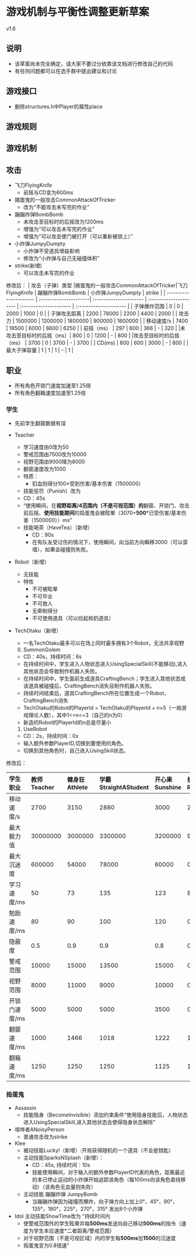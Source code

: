 # 游戏机制与平衡性调整更新草案
v1.6

## 说明
- 该草案尚未完全确定，请大家不要过分依靠该文档进行修改自己的代码
- 有任何问题都可以在选手群中提出建议和讨论

## 游戏接口
  - 删除structures.h中Player的属性place

## 游戏规则

## 游戏机制

## 攻击
- 飞刀FlyingKnife
  - 前摇与CD变为600ms
- 搞蛋鬼的一般攻击CommonAttackOfTricker
  - 改为“不能攻击未写完的作业”
- 蹦蹦炸弹BombBomb
  - 未攻击至目标时的后摇改为1200ms
  - 增强为“可以攻击未写完的作业”
  - 增强为“可以攻击使门被打开（可以重新被锁上）”
- 小炸弹JumpyDumpty
  - 小炸弹不受道具增益影响
  - 修改为“小炸弹与自己无碰撞体积”
- strike(新增)
  - 可以攻击未写完的作业

修改后：
|   攻击（子弹）类型 |搞蛋鬼的一般攻击CommonAttackOfTricker|飞刀FlyingKnife    |      蹦蹦炸弹BombBomb   | 小炸弹JumpyDumpty       |        strike          |
| :--------------------- |  :---------------------|  :--------------------- | :--------------------- | :--------------------- | :--------------------- |
|   子弹爆炸范围          |     0                  |        0                |   2000                 |    1000                |         0              |
|   子弹攻击距离          |     2200               |       78000             |   2200                 |    4400                |        2000            |
|   攻击力                |     1500000            |        1200000         |   1800000               |    900000             |        1600000         |
|   移动速度/s            |     7400               |              18500     |   6000                  |   8600                 |        6250            |
|   前摇（ms）            |     297                |      600               |   366                   |      -                 |        320             |
|未攻击至目标时的后摇（ms）|     800                |      0                  |     1200               |    -                    |        800             |
|攻击至目标时的后摇（ms）  |    3700                |     0                   |         3700           |      -                  |        3700            |
|   CD(ms)               |      800               |      600               |    3000                 |    -                    |        800             |
|   最大子弹容量          |      1                 |     1                  |    1                    |   -                     |         1              |  


## 职业
- 所有角色开锁门速度加速至1.25倍
- 所有角色翻箱速度加速至1.25倍

### 学生
- 先前学生翻窗数据有误

- Teacher
  - 学习速度由0改为50
  - 警戒范围由7500改为10000
  - 视野范围由9000降为8000
  - 翻窗速度改为1000
  - 特质：
    - 扣血则得分100×受到伤害/基本伤害（1500000）
  - 技能惩罚（Punish）改为
  - CD：45s
  - “使用瞬间，在**视野距离/4范围内（不是可视范围）的**翻窗、开锁门、攻击前后摇、**使用技能期间**的捣蛋鬼会被眩晕（3070+**500***已受伤害/基本伤害（1500000））ms”
  - 技能喝茶（HaveTea）（新增）
    - CD：90s
    - 在有队友受过伤的情况下，使用瞬间，向当前方向瞬移3000（可以穿墙），如果会碰撞则失败。
- Robot（新增）
  - 无技能
  - 特性
    - 不可被眩晕
    - 不可毕业
    - 不可救人
    - 无牵制得分
    - 不可使用道具（可以捡起和扔道具）
- TechOtaku（新增）
  - 一名TechOtaku最多可以在场上同时最多拥有3个Robot，无法共享视野
  0. SummonGolem
    - CD：40s，持续时间：6s
    - 在持续时间中，学生进入人物状态进入UsingSpecialSkill(不能移动),进入其他状态会导致制作机器人失败。
    - 在持续时间中，学生面前生成道具CraftingBench；学生进入其他状态或该道具被碰撞后，CraftingBench消失且制作机器人失败。
    - 持续时间结束后，道具CraftingBench所在位置生成一个Robot，CraftingBench消失
    - TechOtaku的Robot的PlayerId = TechOtaku的PlayerId + n×5（一局游戏理论人数），其中1<=n<=3（自己的n为0）
    - 新造的Robot的PlayerId的n总是尽量小
  1. UseRobot
    - CD：2s，持续时间：0s
    - 输入额外参数PlayerID,切换到要使用的角色。
    - 切换到其他角色时，自己进入UsingSkill状态。

修改后：

|   学生职业     |        教师Teacher   |        健身狂Athlete  |学霸StraightAStudent |   开心果Sunshine    |   机器人Robot        |      技术宅TechOtaku |
| :------------ |  :------------------ |  :------------------ | :------------------ | :------------------ | :------------------ | :------------------ |
|   移动速度/s   |    2700              |      3150            |   2880              |    3000             |    2700             |        2880         |
|   最大毅力值   |     30000000         |      3000000         |   3300000           |    3200000          |    900000           |    2700000          |
|   最大沉迷度   |     600000           |        54000         |   78000             |    60000            |        0            |     60000           |
|   学习速度/ms  |        50            |      73              |   135               |     123             |     85             |      110            |
|   勉励速度/ms  |     80               |      90              |   100               |      120            |      0              |    100              |
|   隐蔽度       |      0.5             |      0.9             |     0.9             | 0.8                 |        0.8          |    1.1              |
|   警戒范围     |     10000            |      15000           |   13500             |    15000            |        0            |    15000            |
|   视野范围     |      8000            |      11000           |    9000             |    10000            |        0            |    9000             |
|   开锁门速度/ms |    5000             |    5000              |     5000            |         3500        |        0            |     5000            |
|   翻窗速度/ms   |      1000           |       1466           |     1018            |           1222      |        1            |    1100             |
|   翻箱速度/ms   |            1250     |   1250               |     1250            |     1125            |        1000         |    1100             |

### 捣蛋鬼
- Assassin
  - 技能隐身（BecomeInvisible）添加约束条件“使用隐身技能后，人物状态进入UsingSpecialSkill,进入其他状态会使得隐身状态解除"
- 喧哗者ANoisyPerson
  - 普通攻击改为strike
- Klee
  - 被动技能Lucky!（新增）:开局获得随机的一个道具（不会是钥匙）
  - 主动技能SparksNSplash（新增）：
    - CD：45s, 持续时间：10s
    - 技能使用瞬间，对于输入的额外参数PlayerID代表的角色，距离最近的本已停止运动的小炸弹开始追踪该角色（每100ms向该角色直线移动）（该角色无血量则失败）
  - 主动技能 蹦蹦炸弹 JumpyBomb
    - 当蹦蹦炸弹因为碰撞而爆炸，向子弹方向上加上0°，45°，90°，135°，180°，225°，270°，315° 发出8个小炸弹
- Idol
  主动技能ShowTime改为
  "持续时间内
  - 使警戒范围外的学生眩晕并每**500ms**发送向自己移动**500ms**的指令（速度为学生本应速度*二者距离/警戒范围）
  - 对于视野范围（不是可视区域）内的学生每**500ms**加**1500**的沉迷度
  - 捣蛋鬼变为0.8倍速"